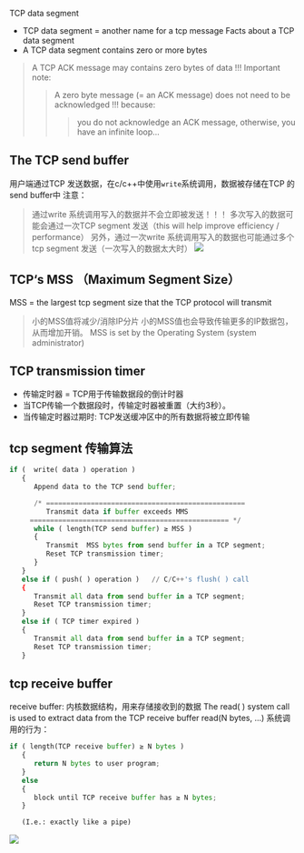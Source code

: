 TCP data segment
- TCP data segment = another name for a tcp message
Facts about a TCP data segment
- A TCP data segment contains zero or more bytes
> A TCP ACK message may contains zero bytes of data !!!
> Important note:
> > A zero byte message (= an ACK message) does not need to be acknowledged !!!
> > because:
> > > you do not acknowledge an ACK message, otherwise, you have an infinite loop...

## The TCP send buffer
用户端通过TCP 发送数据，在c/c++中使用`write`系统调用，数据被存储在TCP 的send buffer中
注意：
> 通过write 系统调用写入的数据并不会立即被发送！！！
> 多次写入的数据可能会通过一次TCP segment 发送（this will help improve efficiency / performance）
> 另外，通过一次write 系统调用写入的数据也可能通过多个tcp segment 发送（一次写入的数据太大时）
![][image-1]
## TCP‘s MSS （Maximum Segment Size）
MSS = the largest tcp segment size that the TCP protocol will transmit
> 小的MSS值将减少/消除IP分片
> 小的MSS值也会导致传输更多的IP数据包，从而增加开销。
> MSS is set by the Operating System (system administrator)
## TCP transmission timer
- 传输定时器 = TCP用于传输数据段的倒计时器
- 当TCP传输一个数据段时，传输定时器被重置（大约3秒）。
- 当传输定时器过期时: TCP发送缓冲区中的所有数据将被立即传输
## tcp segment 传输算法
```python
if (  write( data ) operation )
   {
      Append data to the TCP send buffer;

      /* =================================================
         Transmit data if buffer exceeds MMS
	 ================================================= */
      while ( length(TCP send buffer) ≥ MSS )
      {
         Transmit  MSS bytes from send buffer in a TCP segment; 
         Reset TCP transmission timer;
      }
   }
   else if ( push( ) operation )   // C/C++'s flush( ) call
   {
      Transmit all data from send buffer in a TCP segment; 
      Reset TCP transmission timer;
   }
   else if ( TCP timer expired )
   {
      Transmit all data from send buffer in a TCP segment; 
      Reset TCP transmission timer; 
   }
```
## tcp receive buffer
receive buffer: 内核数据结构，用来存储接收到的数据
The read( ) system call is used to extract data from the TCP receive buffer
read(N bytes, …) 系统调用的行为：
```python
if ( length(TCP receive buffer) ≥ N bytes )
   {
      return N bytes to user program;
   }
   else
   {
      block until TCP receive buffer has ≥ N bytes;          
   }

   (I.e.: exactly like a pipe)
```
![][image-2]

[image-1]:	https://tva1.sinaimg.cn/large/008i3skNly1grdkj13v8hj30v00n675z.jpg
[image-2]:	https://tva1.sinaimg.cn/large/008i3skNly1grdkqam6w0j31240ic0u8.jpg